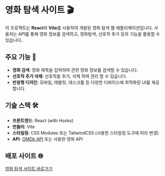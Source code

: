 # 영화 탐색 사이트 🎬

이 프로젝트는 **React**와 **Vite**를 사용하여 개발된 영화 탐색 웹 애플리케이션입니다. 사용자는 API를 통해 영화 정보를 검색하고, 영화탐색, 선호작 추가 등의 기능을 활용할 수 있습니다..

## 주요 기능 🚀

- **영화 검색**: 영화 제목을 입력하여 관련 영화 정보를 검색할 수 있습니다.
- **선호작 추가 삭제**: 선호작을 추가,
  삭제 하여 관리 할 수 있습니다.
- **반응형 디자인**: 모바일, 태블릿, 데스크톱 등 다양한 디바이스에 최적화된 UI를 제공합니다.

## 기술 스택 🛠

- **프론트엔드**: React (with Hooks)
- **번들러**: Vite
- **스타일링**: CSS Modules 또는 TailwindCSS (사용한 스타일링 도구에 따라 변경)
- **API**: [OMDb API](https://www.omdbapi.com/) 또는 사용한 영화 API

## 배포 사이트 🌐

[영화 탐색 사이트 바로가기](https://fastidious-hamster-c949c0.netlify.app/)
